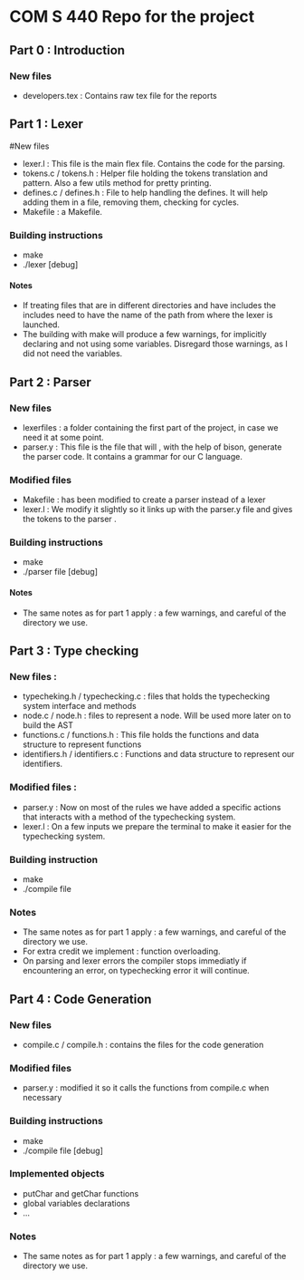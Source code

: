 # COM S 440 Repo for the project
## Part 0 : Introduction
### New files 
- developers.tex : Contains raw tex file for the reports

## Part 1 : Lexer 
#New files 
- lexer.l : This file is the main flex file. Contains the code for the parsing. 
- tokens.c / tokens.h : Helper file holding the tokens translation and pattern. Also a few utils method for pretty printing. 
- defines.c / defines.h : File to help handling the defines. It will help adding them in a file, removing them, checking for cycles. 
- Makefile : a Makefile. 

### Building instructions  
- make
- ./lexer <file> [debug]  

#### Notes 
- If treating files that are in different directories and have includes the includes need to have the name of the path from where the lexer is launched. 
- The building with make will produce a few warnings, for implicitly declaring and not using some variables. Disregard those warnings, as I did not need the variables. 

## Part 2 : Parser
### New files 

- lexerfiles : a folder containing the first part of the project, in case we need it at some point. 
- parser.y : This file is the file that will , with the help of bison, generate the parser code. It contains a grammar for our C language.

### Modified files 

- Makefile : has been modified to create a parser instead of a lexer 
- lexer.l : We modify it slightly so it links up with the parser.y file and gives the tokens to the parser
. 

### Building instructions  

- make 
- ./parser file [debug]

#### Notes  

- The same notes as for part 1 apply : a few warnings, and careful of the directory we use. 


## Part 3 : Type checking
### New files : 
- typecheking.h / typechecking.c : files that holds the typechecking system interface and methods
- node.c / node.h : files to represent a node. Will be used more later on to build the AST
- functions.c / functions.h : This file holds the functions and data structure to represent functions
- identifiers.h / identifiers.c : Functions and data structure to represent our identifiers. 

### Modified files : 
- parser.y : Now on most of the rules we have added a specific actions that interacts with a method of the typechecking system. 
- lexer.l : On a few inputs we prepare the terminal to make it easier for the typechecking system. 

### Building instruction
- make 
- ./compile file 

### Notes 
- The same notes as for part 1 apply : a few warnings, and careful of the directory we use. 
- For extra credit we implement : function overloading. 
- On parsing and lexer errors the compiler stops immediatly if encountering an error, on typechecking error it will continue. 

## Part 4 : Code Generation 

### New files
- compile.c / compile.h : contains the files for the code generation
### Modified files 
- parser.y : modified it so it calls the functions from compile.c when necessary
### Building instructions
- make
- ./compile file [debug]
### Implemented objects 
- putChar and getChar functions
- global variables declarations
- ... 

### Notes 
- The same notes as for part 1 apply : a few warnings, and careful of the directory we use. 


